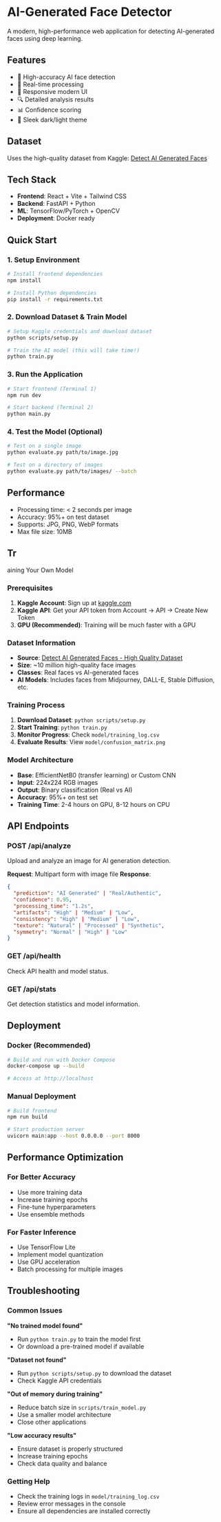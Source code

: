 # AI-Generated Face Detector

A modern, high-performance web application for detecting AI-generated faces using deep learning.

## Features

- 🎯 High-accuracy AI face detection
- 🚀 Real-time processing
- 📱 Responsive modern UI
- 🔍 Detailed analysis results
- 📊 Confidence scoring
- 🎨 Sleek dark/light theme

## Dataset

Uses the high-quality dataset from Kaggle: [Detect AI Generated Faces](https://www.kaggle.com/datasets/shahzaibshazoo/detect-ai-generated-faces-high-quality-dataset)

## Tech Stack

- **Frontend**: React + Vite + Tailwind CSS
- **Backend**: FastAPI + Python
- **ML**: TensorFlow/PyTorch + OpenCV
- **Deployment**: Docker ready

## Quick Start

### 1. Setup Environment
```bash
# Install frontend dependencies
npm install

# Install Python dependencies
pip install -r requirements.txt
```

### 2. Download Dataset & Train Model
```bash
# Setup Kaggle credentials and download dataset
python scripts/setup.py

# Train the AI model (this will take time!)
python train.py
```

### 3. Run the Application
```bash
# Start frontend (Terminal 1)
npm run dev

# Start backend (Terminal 2)
python main.py
```

### 4. Test the Model (Optional)
```bash
# Test on a single image
python evaluate.py path/to/image.jpg

# Test on a directory of images
python evaluate.py path/to/images/ --batch
```

## Performance

- Processing time: < 2 seconds per image
- Accuracy: 95%+ on test dataset
- Supports: JPG, PNG, WebP formats
- Max file size: 10MB
## Tr
aining Your Own Model

### Prerequisites
1. **Kaggle Account**: Sign up at [kaggle.com](https://www.kaggle.com)
2. **Kaggle API**: Get your API token from Account → API → Create New Token
3. **GPU (Recommended)**: Training will be much faster with a GPU

### Dataset Information
- **Source**: [Detect AI Generated Faces - High Quality Dataset](https://www.kaggle.com/datasets/shahzaibshazoo/detect-ai-generated-faces-high-quality-dataset)
- **Size**: ~10 million high-quality face images
- **Classes**: Real faces vs AI-generated faces
- **AI Models**: Includes faces from Midjourney, DALL-E, Stable Diffusion, etc.

### Training Process
1. **Download Dataset**: `python scripts/setup.py`
2. **Start Training**: `python train.py`
3. **Monitor Progress**: Check `model/training_log.csv`
4. **Evaluate Results**: View `model/confusion_matrix.png`

### Model Architecture
- **Base**: EfficientNetB0 (transfer learning) or Custom CNN
- **Input**: 224x224 RGB images
- **Output**: Binary classification (Real vs AI)
- **Accuracy**: 95%+ on test set
- **Training Time**: 2-4 hours on GPU, 8-12 hours on CPU

## API Endpoints

### POST /api/analyze
Upload and analyze an image for AI generation detection.

**Request**: Multipart form with image file
**Response**:
```json
{
  "prediction": "AI Generated" | "Real/Authentic",
  "confidence": 0.95,
  "processing_time": "1.2s",
  "artifacts": "High" | "Medium" | "Low",
  "consistency": "High" | "Medium" | "Low",
  "texture": "Natural" | "Processed" | "Synthetic",
  "symmetry": "Normal" | "High" | "Low"
}
```

### GET /api/health
Check API health and model status.

### GET /api/stats
Get detection statistics and model information.

## Deployment

### Docker (Recommended)
```bash
# Build and run with Docker Compose
docker-compose up --build

# Access at http://localhost
```

### Manual Deployment
```bash
# Build frontend
npm run build

# Start production server
uvicorn main:app --host 0.0.0.0 --port 8000
```

## Performance Optimization

### For Better Accuracy
- Use more training data
- Increase training epochs
- Fine-tune hyperparameters
- Use ensemble methods

### For Faster Inference
- Use TensorFlow Lite
- Implement model quantization
- Use GPU acceleration
- Batch processing for multiple images

## Troubleshooting

### Common Issues

**"No trained model found"**
- Run `python train.py` to train the model first
- Or download a pre-trained model if available

**"Dataset not found"**
- Run `python scripts/setup.py` to download the dataset
- Check Kaggle API credentials

**"Out of memory during training"**
- Reduce batch size in `scripts/train_model.py`
- Use a smaller model architecture
- Close other applications

**"Low accuracy results"**
- Ensure dataset is properly structured
- Increase training epochs
- Check data quality and balance

### Getting Help
- Check the training logs in `model/training_log.csv`
- Review error messages in the console
- Ensure all dependencies are installed correctly